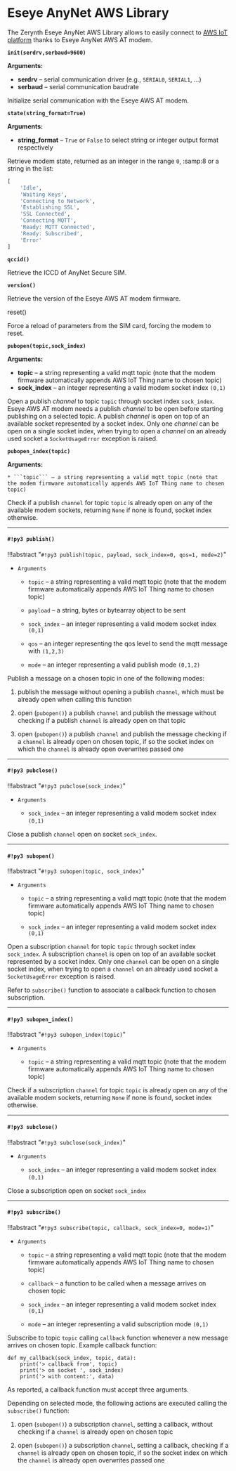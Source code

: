 # Eseye AnyNet AWS Library

The Zerynth Eseye AnyNet AWS Library allows to easily connect to [AWS IoT platform](https://aws.amazon.com/iot-platform/) thanks to Eseye AnyNet AWS AT modem.


**`init(serdrv,serbaud=9600)`**


**Arguments:**

    

 - **serdrv** – serial communication driver (e.g., `SERIAL0`, `SERIAL1`, …)
 - **serbaud** – serial communication baudrate

Initialize serial communication with the Eseye AWS AT modem.


**`state(string_format=True)`**


**Arguments:**

 - **string_format** – `True` or `False` to select string or integer output format respectively

Retrieve modem state, returned as an integer in the range `0`, :samp:8 or a string in the list:

```python
[
    'Idle',
    'Waiting Keys',
    'Connecting to Network',
    'Establishing SSL',
    'SSL Connected',
    'Connecting MQTT',
    'Ready: MQTT Connected',
    'Ready: Subscribed',
    'Error'
]
```

**`qccid()`**

Retrieve the ICCD of AnyNet Secure SIM.


**`version()`**

Retrieve the version of the Eseye AWS AT modem firmware.


reset()

Force a reload of parameters from the SIM card, forcing the modem to reset.


**`pubopen(topic,sock_index)`**


**Arguments:**

    

 - **topic** – a string representing a valid mqtt topic (note that the modem firmware automatically appends AWS IoT Thing name to chosen topic)
 - **sock_index** – an integer representing a valid modem socket index `(0,1)`

Open a publish *channel* to topic `topic` through socket index `sock_index`. Eseye AWS AT modem needs a publish *channel* to be open before starting publishing on a selected topic. A publish *channel* is open on top of an available socket represented by a socket index. Only one *channel* can be open on a single socket index, when trying to open a *channel* on an already used socket a `SocketUsageError` exception is raised.


**`pubopen_index(topic)`**


**Arguments:**

    
    * ```topic``` – a string representing a valid mqtt topic (note that the modem firmware automatically appends AWS IoT Thing name to chosen topic)


Check if a publish ```channel``` for topic `topic` is already open on any of the available modem sockets, returning `None` if none is found, socket index otherwise.


---
#### `#!py3 publish()`

!!!abstract "`#!py3 publish(topic, payload, sock_index=0, qos=1, mode=2)`"


* ```Arguments```

    
    * ```topic``` – a string representing a valid mqtt topic (note that the modem firmware automatically appends AWS IoT Thing name to chosen topic)


    * ```payload``` – a string, bytes or bytearray object to be sent


    * ```sock_index``` – an integer representing a valid modem socket index `(0,1)`


    * ```qos``` – an integer representing the qos level to send the mqtt message with `(1,2,3)`


    * ```mode``` – an integer representing a valid publish mode `(0,1,2)`


Publish a message on a chosen topic in one of the following modes:


1. publish the message without opening a publish ```channel```, which must be already open when calling this function


2. open (`pubopen()`) a publish ```channel``` and publish the message without checking if a publish ```channel``` is already open on that topic


3. open (`pubopen()`) a publish ```channel``` and publish the message checking if a ```channel``` is already open on chosen topic, if so the socket index on which the ```channel``` is already open overwrites passed one


---
#### `#!py3 pubclose()`

!!!abstract "`#!py3 pubclose(sock_index)`"


* ```Arguments```

    
    * ```sock_index``` – an integer representing a valid modem socket index `(0,1)`


Close a publish ```channel``` open on socket `sock_index`.


---
#### `#!py3 subopen()`

!!!abstract "`#!py3 subopen(topic, sock_index)`"


* ```Arguments```

    
    * ```topic``` – a string representing a valid mqtt topic (note that the modem firmware automatically appends AWS IoT Thing name to chosen topic)


    * ```sock_index``` – an integer representing a valid modem socket index `(0,1)`


Open a subscription ```channel``` for topic `topic` through socket index `sock_index`.
A subscription ```channel``` is open on top of an available socket represented by a socket index.
Only one ```channel``` can be open on a single socket index, when trying to open a ```channel``` on an already used socket a `SocketUsageError` exception is raised.

Refer to `subscribe()` function to associate a callback function to chosen subscription.


---
#### `#!py3 subopen_index()`

!!!abstract "`#!py3 subopen_index(topic)`"


* ```Arguments```

    
    * ```topic``` – a string representing a valid mqtt topic (note that the modem firmware automatically appends AWS IoT Thing name to chosen topic)


Check if a subscription ```channel``` for topic `topic` is already open on any of the available modem sockets, returning `None` if none is found, socket index otherwise.


---
#### `#!py3 subclose()`

!!!abstract "`#!py3 subclose(sock_index)`"


* ```Arguments```

    
    * ```sock_index``` – an integer representing a valid modem socket index `(0,1)`


Close a subscription open on socket `sock_index`


---
#### `#!py3 subscribe()`

!!!abstract "`#!py3 subscribe(topic, callback, sock_index=0, mode=1)`"


* ```Arguments```

    
    * ```topic``` – a string representing a valid mqtt topic (note that the modem firmware automatically appends AWS IoT Thing name to chosen topic)


    * ```callback``` – a function to be called when a message arrives on chosen topic


    * ```sock_index``` – an integer representing a valid modem socket index `(0,1)`


    * ```mode``` – an integer representing a valid subscription mode `(0,1)`


Subscribe to topic `topic` calling `callback` function whenever a new message arrives on chosen topic.
Example callback function:

```
def my_callback(sock_index, topic, data):
    print('> callback from', topic)
    print('> on socket ', sock_index)
    print('> with content:', data)
```

As reported, a callback function must accept three arguments.

Depending on selected mode, the following actions are executed calling the `subscribe()` function:


1. open (`subopen()`) a subscription ```channel```, setting a callback, without checking if a ```channel``` is already open on chosen topic


2. open (`subopen()`) a subscription ```channel```, setting a callback, checking if a ```channel``` is already open on chosen topic, if so the socket index on which the ```channel``` is already open overwrites passed one
<!--stackedit_data:
eyJoaXN0b3J5IjpbMTk5MDA1ODc0NywtNDc3ODIzNjMxXX0=
-->